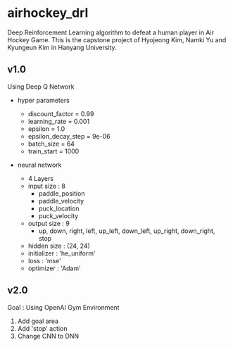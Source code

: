 # airhockey_drl
Deep Reinforcement Learning algorithm to defeat a human player in Air Hockey Game.
This is the capstone project of Hyojeong Kim, Namki Yu and Kyungeun Kim in Hanyang University.

## v1.0
Using Deep Q Network

* hyper parameters
    - discount_factor = 0.99
    - learning_rate = 0.001
    - epsilon = 1.0
    - epsilon_decay_step = 9e-06
    - batch_size = 64
    - train_start = 1000

* neural network
    - 4 Layers
    - input size : 8    
        - paddle_position
        - paddle_velocity
        - puck_location
        - puck_velocity
    - output size : 9
        - up, down, right, left, up_left, down_left, up_right, down_right, stop
    - hidden size : (24, 24)
    - initializer : 'he_uniform' 
    - loss : 'mse'
    - optimizer : 'Adam'

## v2.0
Goal : Using OpenAI Gym Environment
1. Add goal area
2. Add 'stop' action
3. Change CNN to DNN
